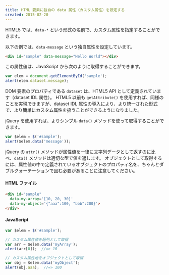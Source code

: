 ```yaml
---
title: HTML 要素に独自の data 属性（カスタム属性）を設定する
created: 2015-02-20
---
```


HTML5 では、`data-*` という形式の名前で、カスタム属性を指定することができます。

以下の例では、`data-message` という独自属性を設定しています。

~~~ html
<div id="sample" data-message="Hello World"></div>
~~~

この属性値は、JavaScript から次のように取得することができます。

~~~ js
var elem = document.getElementById('sample');
alert(elem.dataset.message);
~~~

DOM 要素のプロパティである `dataset` は、HTML5 API として定義されています（dataset IDL 属性）。
HTML5 以前も `getAttribute()` を使用すれば、同様のことを実現できますが、dataset IDL 属性の導入により、より統一された形式で、より簡単にカスタム属性を扱うことができるようになりました。

jQuery を使用すれば、よりシンプル `data()` メソッドを使って取得することができます。

~~~ js
var $elem = $('#sample');
alert($elem.data('message'));
~~~

jQuery の `attr()` メソッドが属性値を一律に文字列データとして返すのに比べ、`data()` メソッドは適切な型で値を返します。
オブジェクトとして取得するには、属性値の中で定義されているオブジェクトのプロパティ名を、ちゃんとダブルクォーテーションで囲む必要があることに注意してください。

#### HTML ファイル

~~~ html
<div id="sample"
  data-my-array='[10, 20, 30]'
  data-my-object='{"aaa":100, "bbb":200}'>
</div>
~~~

#### JavaScript

~~~ js
var $elem = $('#sample');

// カスタム属性値を配列として取得
var arr = $elem.data('myArray');
alert(arr[0]);  //=> 10

// カスタム属性地をオブジェクトとして取得
var obj = $elem.data('myObject');
alert(obj.aaa);  //=> 100
~~~

